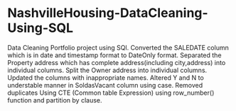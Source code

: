 # NashvilleHousing-DataCleaning-Using-SQL

Data Cleaning Portfolio project using SQl.
Converted the SALEDATE column which is in date and timestamp format to DateOnly format.
Separated the Property address which has complete address(including city,address) into individual columns.
Split the Owner address into individual columns.
Updated the columns with inappropriate names.
Altered Y and N to understable manner in SoldasVacant column using case.
Removed duplicates  Using CTE (Common table Expression)  using row_number() function and partition by clause.

